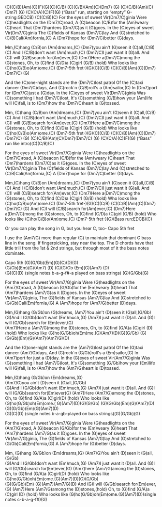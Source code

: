 (C)(C/B)(Am)(C)(F)(G)(C)(C/B) 
(C)(C/B)(Am)(C)(Dm7) (G)
(C)(C/B)(Am)(C)(Dm7) (G) 
(C)(C/A)(C)(F)(G) (“Bass” run, starting on “empty” G-string:GEDCB)
(C)(C/B)(C)
For the eyes of sweet Vir(Dm7/C)ginia 
Were (C)headlights on the (Dm7/C)road,
A (C)beacon (C/B)for the (Am)weary (C)heart 
That (Dm7)hardens (Dm7/C)as it (G)goes.
In the (C)eyes of sweet Vir(Dm7/C)ginia 
The (C)fields of Kansas (Dm7/C)lay
And (C)stretched to (C/B)Cali(Am)fornia,(C) 
A (Dm7)hope for (Dm7/C)better (G)days.

Mm,(C)hang (C/B)on (Am)dreams,(C)
(Dm7)you ain't (G)seen it (C)all,(C/B)
(C) And I (C/B)don't want (Am)much,(C)
(Dm7/C)I just want it (G)all.
And (C)I will (C/B)search for(Am)ever,(C) 
(Dm7)Here a(Dm7/C)mong the (G)stones,
Oh, to (C)find (C/D)a (C)girl (G/B)  (hold)
Who looks like (C)ho(C/B)o(Am)ome.(C) (Dm7-5th fret-)(G)(C)(C/B) 
(C)(C/B)(Am)(C)(Dm7)(Dm7/C) (G)

And the (C)one-night stands are the (Dm7/C)lost patrol 
Of the (C)taxi dancer (Dm7/C)days,
And (C)rock´n (C/B)roll's a (Am)sailor,(C) 
In (Dm7)port for (Dm7/C)just a (G)day.
In the (C)eyes of sweet Vir(Dm7/C)ginia 
Was (C)something I had (Dm7/C)lost,
It's (C)something (C/B)how your (Am)life will (C)fall, 
is to (Dm7)how the (Dm7/C)heart is (G)tossed.

Mm, (C)hang (C/B)on (Am)dreams,(C) 
(Dm7)you ain't (G)seen it (C)all,(C/B)
(C) And I (C/B)don't want (Am)much,(C)
(Dm7/C)I just want it (G)all.
And (C)I will (C/B)search for(Am)ever,(C)
(Dm7)Here a(Dm7/C)mong the (G)stones,
Oh, to (C)find (C/D)a (C)girl (G/B)  (hold)
Who looks like (C)ho(C/B)o(Am)ome.(C) (Dm7-5th fret-)(G)(C)(C/B)
(C)(C/B)(Am)(C)(Dm7)(Dm7/C) (G)
(C)(C/B)(Am)(C)(Dm7)(Dm7/C) (G)
(C)(C/A)(C)(F)(G)  (“Bass” run like intro)(C)(C/B)(C) 

For the eyes of sweet Vir(Dm7/C)ginia 
Were (C)headlights on the (Dm7/C)road,
A (C)beacon (C/B)for the (Am)weary (C)heart 
That (Dm7)hardens (Dm7/C)as it (G)goes.
In the (C)eyes of sweet Vir(Dm7/C)ginia 
The (C)fields of Kansas (Dm7/C)lay
And (C)stretched to (C/B)Cali(Am)fornia,(C) 
A (Dm7)hope for (Dm7/C)better (G)days.

Mm,(C)hang (C/B)on (Am)dreams,(C)
(Dm7)you ain't (G)seen it (C)all,(C/B)
(C) And I (C/B)don't want (Am)much,(C)
(Dm7/C)I just want it (G)all.
And (C)I will (C/B)search for(Am)ever,(C)
(Dm7)Here a(Dm7/C)mong the (G)stones,
Oh, to (C)find (C/D)a (C)girl (G/B)  (hold)
Who looks like (C)ho(C/B)o(Am)ome.(C) (Dm7-5th fret-)(G)(C)(C/B)
(C)(C/B)(Am)(C)(Dm7)(Dm7/C) (G)
And (C)I will (C/B)search for(Am)ever,(C)
(Dm7)Here a(Dm7/C)mong the (G)stones,
Oh, to (C)find (C/D)a (C)girl (G/B)  (hold)
Who looks like (C)ho(C/B)o(Am)ome.(C) (Dm7-5th fret-)(G)(Bass run:EDCB)(C)


Or you can play the song in G, but you hear C, too-
Capo 5th fret

I use the (Am7/G) more than regular (C) to maintain that 
dominant G bass line in the song.
If fingerpicking, stay near the top.  The D chords have 
that little trill from the 1st & 2nd strings, but through 
most of it the bass notes dominate.


Capo 5th
(G)(G/Gb)(Em)(G)(C)(D)(G)     
   (G/Gb)(Em)(G)(Am7) (D)
(G)(G/Gb (Em)(G)(Am7) (D)    
(G)(C)(D) (single notes b-a-g-f#-a played on bass strings) (G)(G/Gb)(G)

For the eyes of sweet Vir(Am7/G)ginia 
Were (G)headlights on the (Am7/G)road,
A (G)beacon (G/Gb)for the (Em)weary (G)heart 
That (Am7)hardens (Am7/G)as it (D)goes.
In the (G)eyes of sweet Vir(Am7/G)ginia, 
The (G)fields of Kansas (Am7/G)lay
And (G)stretched to (G/Gb)Cali(Em)fornia,(G) 
A (Am7)hope for (Am7/G)better (D)days.

Mm,(G)hang (G/Gb)on (G)dreams, 
(Am7)You ain't (D)seen it (G)all,(G/Gb)
(G)And I (G/Gb)don't want (Em)much,(G) 
(Am7)I just want it (D)all.
And (G)I will (G/Gb)search for (Em)ever,(G)  
(Am7)Here a (Am7/G)mong the (D)stones,
Oh, to (G)find (G/A)a (C)girl (D) (hold)
Who looks like (G)ho(G/Gb)oh(Em)me.(G)(Am7)(D)(G)(G/Gb)
(G)(G/Gb)(Em)(G)(Am7)(Am7/G)(D)

And the (G)one-night stands are the (Am7/G)lost patrol 
Of the (G)taxi dancer (Am7/G)days,
And (G)rock´n (G/Gb)roll's a (Em)sailor,(G) 
In (Am7)port for just a (D)day.
In the (G)eyes of sweet Vir(Am7/G)ginia 
Was (G)something I had (Am7/G)lost,
It's (G)something (G/Gb)how your (Em)life will (G)fall, 
Is to (Am7)how the (Am7/G)heart is (D)tossed.

Mm,(G)hang (G/Gb)on (Em)dreams,(G)  
(Am7/G)you ain't (D)seen it (G)all,(G/Gb)  
(G)And I (G/Gb)don't want (Em)much,(G) 
(Am7)I just want it (D)all.
And (G)I will (G/Gb)search for(Em)ever(G) 
(Am7)Here (Am7/G)among the (D)stones,
Oh, to (G)find (G/A)a (C)girl(D)  (hold)
Who looks like (G)ho(G/Gb)oh(Em)ome.( G)(Am7)(D)(G)(G/Gb) 
(G)(G/Gb)(Em)(G)(Am7)(D)      
(G)(G/Gb)(Em)(G)(Am7)(D)    
(G)(C)(D) (single notes b-a-gb-played on bass strings)(G)(G/Gb)(G)


For the eyes of sweet Vir(Am7/G)ginia
Were (G)headlights on the (Am7/G)road,
A (G)beacon (G/Gb)for the (Em)weary (G)heart 
That (Am7)hardens (Am7/G)as it (D)goes.
In the (G)eyes of sweet Vir(Am7/G)ginia, 
The (G)fields of  Kansas (Am7/G)lay
And (G)stretched to (G/Gb)Cali(Em)fornia,(G) 
A (Am7)hope for (G)better (D)days.

Mm, (G)hang (G/Gb)on (Em)dreams,(G) 
(Am7/G)You ain't (D)seen it (G)all,(G/Gb)  
(G)And I (G/Gb)don't want (Em)much,(G) 
(Am7)I just want it (D)all.
And (G)I will (G/Gb)search for(Em)ever,(G) 
(Am7)here (Am7/G)among the (D)stones,
Oh, to (G)find (G/A)a (C)girl(D)  (hold)
Who looks like (G)ho(G/Gb)oh(Em)ome.(G)(Am7)(D)(G)(G/Gb)      
(G)(G/Gb)(Em)
(G)(Am7)(Am7/G)(D)
And (G)I will (G/Gb)search for(Em)ever,(G) 
(Am7)Here (Am7/G)among the (D)stones,(hold)
Oh, to (G)find (G/A)a (C)girl (D)  (hold)
Who looks like (G)ho(G/Gb)oh(Em)ome.(G)(Am7)(D)(single notes c-b-a-g-f#)(G)
